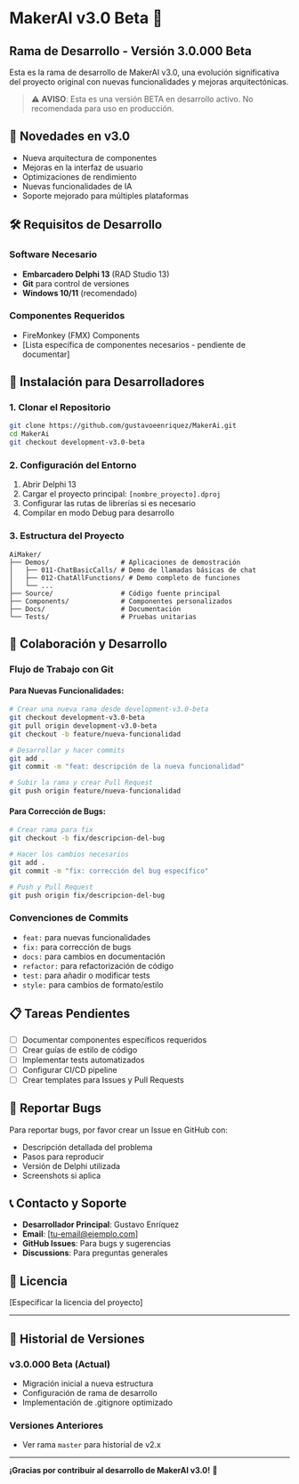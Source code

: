 # MakerAI v3.0 Beta 🚀

## Rama de Desarrollo - Versión 3.0.000 Beta

Esta es la rama de desarrollo de MakerAI v3.0, una evolución significativa del proyecto original con nuevas funcionalidades y mejoras arquitectónicas.

> ⚠️ **AVISO**: Esta es una versión BETA en desarrollo activo. No recomendada para uso en producción.

## 🌟 Novedades en v3.0

- Nueva arquitectura de componentes
- Mejoras en la interfaz de usuario
- Optimizaciones de rendimiento
- Nuevas funcionalidades de IA
- Soporte mejorado para múltiples plataformas

## 🛠️ Requisitos de Desarrollo

### Software Necesario
- **Embarcadero Delphi 13** (RAD Studio 13)
- **Git** para control de versiones
- **Windows 10/11** (recomendado)

### Componentes Requeridos
- FireMonkey (FMX) Components
- [Lista específica de componentes necesarios - pendiente de documentar]

## 🚀 Instalación para Desarrolladores

### 1. Clonar el Repositorio
```bash
git clone https://github.com/gustavoeenriquez/MakerAi.git
cd MakerAi
git checkout development-v3.0-beta
```

### 2. Configuración del Entorno
1. Abrir Delphi 13
2. Cargar el proyecto principal: `[nombre_proyecto].dproj`
3. Configurar las rutas de librerías si es necesario
4. Compilar en modo Debug para desarrollo

### 3. Estructura del Proyecto
```
AiMaker/
├── Demos/                  # Aplicaciones de demostración
│   ├── 011-ChatBasicCalls/ # Demo de llamadas básicas de chat
│   ├── 012-ChatAllFunctions/ # Demo completo de funciones
│   └── ...
├── Source/                 # Código fuente principal
├── Components/             # Componentes personalizados
├── Docs/                   # Documentación
└── Tests/                  # Pruebas unitarias
```

## 🤝 Colaboración y Desarrollo

### Flujo de Trabajo con Git

#### Para Nuevas Funcionalidades:
```bash
# Crear una nueva rama desde development-v3.0-beta
git checkout development-v3.0-beta
git pull origin development-v3.0-beta
git checkout -b feature/nueva-funcionalidad

# Desarrollar y hacer commits
git add .
git commit -m "feat: descripción de la nueva funcionalidad"

# Subir la rama y crear Pull Request
git push origin feature/nueva-funcionalidad
```

#### Para Corrección de Bugs:
```bash
# Crear rama para fix
git checkout -b fix/descripcion-del-bug

# Hacer los cambios necesarios
git add .
git commit -m "fix: corrección del bug específico"

# Push y Pull Request
git push origin fix/descripcion-del-bug
```

### Convenciones de Commits
- `feat:` para nuevas funcionalidades
- `fix:` para corrección de bugs
- `docs:` para cambios en documentación
- `refactor:` para refactorización de código
- `test:` para añadir o modificar tests
- `style:` para cambios de formato/estilo

## 📋 Tareas Pendientes

- [ ] Documentar componentes específicos requeridos
- [ ] Crear guías de estilo de código
- [ ] Implementar tests automatizados
- [ ] Configurar CI/CD pipeline
- [ ] Crear templates para Issues y Pull Requests

## 🐛 Reportar Bugs

Para reportar bugs, por favor crear un Issue en GitHub con:
- Descripción detallada del problema
- Pasos para reproducir
- Versión de Delphi utilizada
- Screenshots si aplica

## 📞 Contacto y Soporte

- **Desarrollador Principal**: Gustavo Enríquez
- **Email**: [tu-email@ejemplo.com]
- **GitHub Issues**: Para bugs y sugerencias
- **Discussions**: Para preguntas generales

## 📄 Licencia

[Especificar la licencia del proyecto]

---

## 🔄 Historial de Versiones

### v3.0.000 Beta (Actual)
- Migración inicial a nueva estructura
- Configuración de rama de desarrollo
- Implementación de .gitignore optimizado

### Versiones Anteriores
- Ver rama `master` para historial de v2.x

---

**¡Gracias por contribuir al desarrollo de MakerAI v3.0!** 🎉